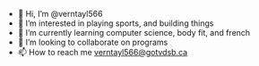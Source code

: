 - 👋 Hi, I’m @verntayl566
- 👀 I’m interested in playing sports, and building things
- 🌱 I’m currently learning computer science, body fit, and french
- 💞️ I’m looking to collaborate on programs
- 📫 How to reach me verntayl566@gotvdsb.ca

<!---
verntayl566/verntayl566 is a ✨ special ✨ repository because its `README.md` (this file) appears on your GitHub profile.
You can click the Preview link to take a look at your changes.
--->
